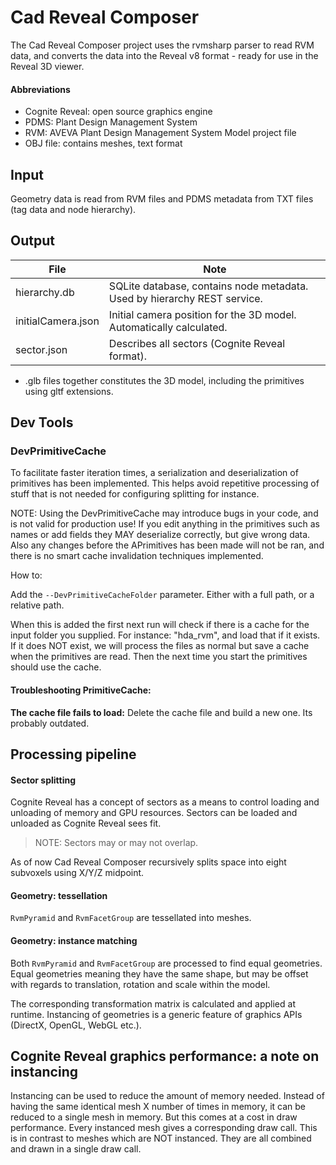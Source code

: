 # Cad Reveal Composer

The Cad Reveal Composer project uses the rvmsharp parser to read RVM data, and converts the data into the Reveal v8
format - ready for use in the Reveal 3D viewer.

#### Abbreviations

- Cognite Reveal: open source graphics engine
- PDMS: Plant Design Management System
- RVM: AVEVA Plant Design Management System Model project file
- OBJ file: contains meshes, text format

## Input

Geometry data is read from RVM files and PDMS metadata from TXT files (tag data and node hierarchy).

## Output

| File               | Note                                                                     |
|--------------------|--------------------------------------------------------------------------|
| hierarchy.db       | SQLite database, contains node metadata. Used by hierarchy REST service. |
| initialCamera.json | Initial camera position for the 3D model. Automatically calculated.      |
| sector.json        | Describes all sectors (Cognite Reveal format).                           |

- .glb files together constitutes the 3D model, including the primitives using gltf extensions.

## Dev Tools

### DevPrimitiveCache

To facilitate faster iteration times, a serialization and deserialization of primitives has been implemented.
This helps avoid repetitive processing of stuff that is not needed for configuring splitting for instance.

NOTE: Using the DevPrimitiveCache may introduce bugs in your code, and is not valid for production use!
If you edit anything in the primitives such as names or add fields they MAY deserialize correctly, but give wrong data.
Also any changes before the APrimitives has been made will not be ran, and there is no smart cache invalidation
techniques implemented.

How to:

Add the `--DevPrimitiveCacheFolder` parameter. Either with a full path, or a relative path.

When this is added the first next run will check if there is a cache for the input folder you supplied. For instance: "hda_rvm", and load that if it exists.
If it does NOT exist, we will process the files as normal but save a cache when the primitives are read. Then the next time you start the primitives should use the cache.

#### Troubleshooting PrimitiveCache:

**The cache file fails to load:** Delete the cache file and build a new one. Its probably outdated.

## Processing pipeline

#### Sector splitting

Cognite Reveal has a concept of sectors as a means to control loading and unloading of memory and GPU resources. Sectors
can be loaded and unloaded as Cognite Reveal sees fit.

> NOTE: Sectors may or may not overlap.

As of now Cad Reveal Composer recursively splits space into eight subvoxels using X/Y/Z midpoint.

#### Geometry: tessellation

`RvmPyramid` and `RvmFacetGroup` are tessellated into meshes.

#### Geometry: instance matching

Both `RvmPyramid` and `RvmFacetGroup` are processed to find equal geometries. Equal geometries meaning they have the
same shape, but may be offset with regards to translation, rotation and scale within the model.

The corresponding transformation matrix is calculated and applied at runtime. Instancing of geometries is a generic
feature of graphics APIs (DirectX, OpenGL, WebGL etc.).

## Cognite Reveal graphics performance: a note on instancing

Instancing can be used to reduce the amount of memory needed. Instead of having the same identical mesh X number of
times in memory, it can be reduced to a single mesh in memory.
But this comes at a cost in draw performance. Every instanced mesh gives a corresponding draw call. This is in contrast
to meshes which are NOT instanced. They are all combined and drawn in a single draw call.
